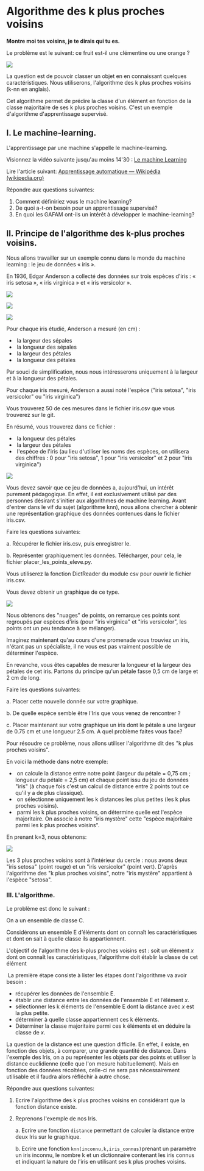 # Algorithme des k plus proches voisins

**Montre moi tes voisins, je te dirais qui tu es.**

Le problème est le suivant: ce fruit est-il une clémentine ou une orange ? 

![](/Algorithmes/IMG/orange_clementine.png)

La question est de pouvoir classer un objet en en connaissant quelques caractéristiques. Nous utiliserons, l'algorithme des k plus proches voisins (k-nn en anglais). 

Cet algorithme permet de prédire la classe d'un élément en fonction de la classe majoritaire de ses k plus proches voisins. C'est un exemple d'algorithme d'apprentissage supervisé. 

## I. Le machine-learning. 

L'apprentissage par une machine s'appelle le machine-learning. 

Visionnez la vidéo suivante jusqu'au moins 14'30 : [Le machine Learning](https://youtu.be/OEJX-q6UOag?si=EaYINvaeZxIKRTP-)

Lire l'article suivant: [Apprentissage automatique — Wikipédia (wikipedia.org)](https://fr.wikipedia.org/wiki/Apprentissage_automatique)



Répondre aux questions suivantes:

1. Comment définiriez vous le machine learning? 
2. De quoi a-t-on besoin pour un apprentissage supervisé? 
3. En quoi les GAFAM ont-ils un intérêt à développer le machine-learning? 

## II. Principe de l'algorithme des k-plus proches voisins. 

Nous allons travailler sur un exemple connu dans le monde du machine learning : le jeu de 	données « iris ».

En 1936, Edgar Anderson a collecté des données sur trois espèces d'iris : « iris setosa », « iris virginica » et « iris versicolor ».  

![](/Algorithmes/IMG/iris_setose.png)

![](/Algorithmes/IMG/iris_virginica.png)

![](/Algorithmes/IMG/iris_virginica.png)

Pour chaque iris étudié, Anderson a mesuré (en cm) : 

- ​	la largeur des sépales  
- ​	la longueur des sépales  
- ​	la largeur des pétales  
- ​	la longueur des pétales  

Par souci de simplification, nous nous intéresserons uniquement à la largeur et à la longueur 	des pétales. 

Pour chaque iris mesuré, Anderson a aussi noté l'espèce ("iris setosa", "iris versicolor" ou 	"iris virginica")

Vous trouverez 50 de ces mesures dans le fichier iris.csv que vous trouverez sur le git. 

En résumé, vous trouverez dans ce fichier : 

- ​	la longueur des pétales  
- ​	la largeur des pétales  
- ​	l'espèce de l'iris (au lieu d'utiliser les noms des espèces, on utilisera des chiffres : 0 pour "iris setosa", 1 pour "iris versicolor" et 2 pour "iris virginica")  

![](/Algorithmes/IMG/extrait_donnees.png)

Vous devez savoir que ce jeu de données a, aujourd'hui, un intérêt purement pédagogique. En effet, il est exclusivement utilisé par des personnes désirant s'initier aux algorithmes de machine learning.  Avant d'entrer dans le vif du sujet (algorithme knn), nous allons chercher à obtenir une représentation graphique des données contenues dans le fichier iris.csv. 

Faire les questions suivantes:

a. Récupérer le fichier iris.csv, puis enregistrer le. 

b. Représenter graphiquement les données. Télécharger, pour cela,  le fichier placer_les_points_eleve.py. 

Vous utiliserez la fonction  DictReader du module csv pour ouvrir le fichier iris.csv. 

Vous devez obtenir un graphique de ce type. 

![](/Algorithmes/IMG/representation_iris.png)

Nous obtenons des "nuages" de points, on remarque ces points sont regroupés par espèces 	d'iris (pour "iris virginica" et "iris versicolor", les points ont un peu tendance à se mélanger).

Imaginez maintenant qu'au cours d'une promenade vous trouviez un iris, n'étant pas un spécialiste, il ne vous est pas vraiment possible de déterminer l'espèce. 

En revanche, vous êtes capables de mesurer la longueur et la largeur des pétales de cet iris. Partons  du principe qu'un pétale fasse 0,5 cm de large et 2 cm de long. 

Faire les questions suivantes:

a. Placer cette nouvelle donnée sur votre graphique. 

b. De quelle espèce semble être l'Iris que vous venez de rencontrer ?

c. Placer maintenant sur votre graphique un iris dont le pétale a une largeur de 0.75 cm et une longueur 2.5 cm.  A quel problème faites vous face? 

Pour résoudre ce problème, nous allons utiliser l'algorithme dit des "k plus proches voisins". 

En voici la méthode dans notre exemple:

- ​	on calcule la distance entre notre point (largeur du pétale = 0,75 cm ; longueur du pétale = 2,5 cm) et chaque point issu du jeu de données "iris" (à chaque fois c'est un calcul de distance entre 2 points tout ce qu'il y a de plus classique).
- ​	on sélectionne uniquement les k distances les plus petites (les k plus proches voisins).  
- ​	parmi les k plus proches voisins, on détermine quelle est l'espèce majoritaire. On associe à notre "iris mystère" cette "espèce majoritaire parmi les k plus proches voisins".

En prenant k=3, nous obtenons: 

![](/Algorithmes/IMG/representation_iris_cercle.png)

Les 3 plus proches voisins sont à l'intérieur du cercle  : nous avons deux "iris 	setosa" (point rouge) et un "iris versicolor" (point  vert). D'après l'algorithme des "k plus proches voisins", notre "iris mystère" appartient à l'espèce "setosa". 



### III. L'algorithme. 

Le problème est donc le suivant : 

On a un ensemble de classe C. 

Considérons un ensemble E d’éléments dont on connaît les caractéristiques et dont on sait à quelle classe ils appartiennent. 

L'objectif de l'algorithme des k-plus proches voisins est : soit un élément $x$  dont on connaît les caractéristiques, l'algorithme doit établir la classe de cet élément 



​	La première étape consiste à lister les étapes dont l'algorithme va avoir besoin :

- récupérer les données de l'ensemble E.
- établir une distance entre les données de l'ensemble E et l’élément $x$.  	
- sélectionner les k éléments de l'ensemble E dont la distance avec  $x$ est la plus petite.  	
- déterminer à quelle classe appartiennent ces k éléments.  	
- Déterminer la classe majoritaire parmi ces k éléments et en déduire la classe de $x$.  	

La question de la distance est une question difficile. En effet, il existe, en fonction des objets, à comparer, une grande quantité de distance. Dans l'exemple des Iris, on a pu représenter les objets par des points et utiliser la distance euclidienne (celle que l'on mesure habituellement). Mais en fonction des données récoltées, celle-ci ne sera pas nécessairement utilisable et il faudra alors réfléchir à autre chose. 	



Répondre aux questions suivantes:

1. Ecrire l'algorithme des k plus proches voisins en considérant que la fonction distance existe. 

2. Reprenons l'exemple de nos Iris. 

   a. Ecrire une fonction `distance` permettant de calculer la distance entre deux Iris sur le graphique. 

   b.  Ecrire une fonction `knn(inconnu,k,iris_connus)`prenant un paramètre un iris inconnu, le nombre k et un dictionnaire contenant les iris connus et indiquant la nature de l'iris en utilisant ses k plus proches voisins.

   

   

   
